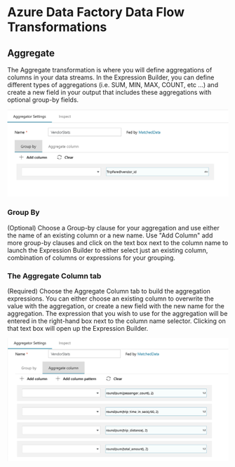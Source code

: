 # Azure Data Factory Data Flow Transformations

## Aggregate

The Aggregate transformation is where you will define aggregations of columns in your data streams. In the Expression Builder, you can define different types of aggregations (i.e. SUM, MIN, MAX, COUNT, etc ...) and create a new field in your output that includes these aggregations with optional group-by fields.

![Agg Transformation options](../images/agg.png "agg 1")

### Group By
(Optional) Choose a Group-by clause for your aggregation and use either the name of an existing column or a new name. Use "Add Column" add more group-by clauses and click on the text box next to the column name to launch the Expression Builder to either select just an existing column, combination of columns or expressions for your grouping.

### The Aggregate Column tab 
(Required) Choose the Aggregate Column tab to build the aggregation expressions. You can either choose an existing column to overwrite the value with the aggregation, or create a new field with the new name for the aggregation. The expression that you wish to use for the aggregation will be entered in the right-hand box next to the column name selector. Clicking on that text box will open up the Expression Builder.

![Agg Transformation options](../images/agg2.png "aggregator")

